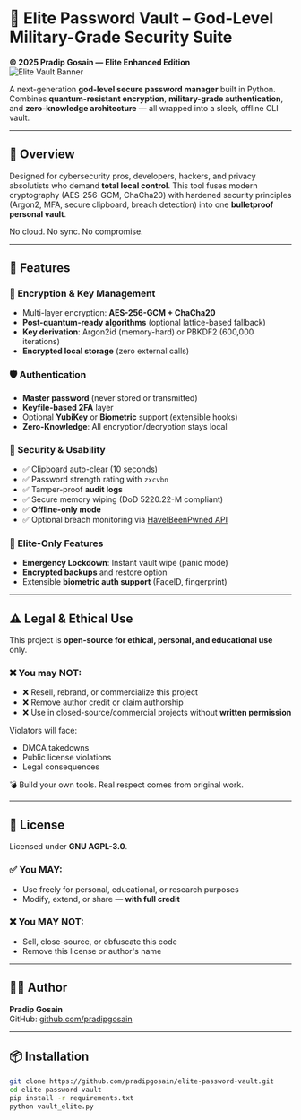 # 🔐 Elite Password Vault – God-Level Military-Grade Security Suite

**© 2025 Pradip Gosain — Elite Enhanced Edition**  
![Elite Vault Banner](https://example.com/vault-banner.png) <!-- Replace with your own banner URL -->

A next-generation **god-level secure password manager** built in Python. Combines **quantum-resistant encryption**, **military-grade authentication**, and **zero-knowledge architecture** — all wrapped into a sleek, offline CLI vault.

---

## 🧠 Overview

Designed for cybersecurity pros, developers, hackers, and privacy absolutists who demand **total local control**. This tool fuses modern cryptography (AES-256-GCM, ChaCha20) with hardened security principles (Argon2, MFA, secure clipboard, breach detection) into one **bulletproof personal vault**.

No cloud. No sync. No compromise.

---

## 🚀 Features

### 🔐 Encryption & Key Management
- Multi-layer encryption: **AES-256-GCM + ChaCha20**
- **Post-quantum-ready algorithms** (optional lattice-based fallback)
- **Key derivation**: Argon2id (memory-hard) or PBKDF2 (600,000 iterations)
- **Encrypted local storage** (zero external calls)

### 🛡️ Authentication
- **Master password** (never stored or transmitted)
- **Keyfile-based 2FA** layer
- Optional **YubiKey** or **Biometric** support (extensible hooks)
- **Zero-Knowledge**: All encryption/decryption stays local

### 🔧 Security & Usability
- ✅ Clipboard auto-clear (10 seconds)
- ✅ Password strength rating with `zxcvbn`
- ✅ Tamper-proof **audit logs**
- ✅ Secure memory wiping (DoD 5220.22-M compliant)
- ✅ **Offline-only mode**
- ✅ Optional breach monitoring via [HaveIBeenPwned API](https://haveibeenpwned.com)

### 🚨 Elite-Only Features
- **Emergency Lockdown**: Instant vault wipe (panic mode)
- **Encrypted backups** and restore option
- Extensible **biometric auth support** (FaceID, fingerprint)

---

## ⚠️ Legal & Ethical Use

This project is **open-source for ethical, personal, and educational use** only.

### ❌ You may **NOT**:
- ❌ Resell, rebrand, or commercialize this project
- ❌ Remove author credit or claim authorship
- ❌ Use in closed-source/commercial projects without **written permission**

Violators will face:
- DMCA takedowns
- Public license violations
- Legal consequences

💣 Build your own tools. Real respect comes from original work.

---

## 📄 License

Licensed under **GNU AGPL-3.0**.

### ✅ You MAY:
- Use freely for personal, educational, or research purposes
- Modify, extend, or share — **with full credit**

### ❌ You MAY NOT:
- Sell, close-source, or obfuscate this code
- Remove this license or author's name

---

## 👨‍💻 Author

**Pradip Gosain**  
GitHub: [github.com/pradipgosain](https://github.com/pradipgosain)

---

## 📦 Installation

```bash
git clone https://github.com/pradipgosain/elite-password-vault.git
cd elite-password-vault
pip install -r requirements.txt
python vault_elite.py
